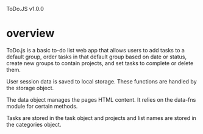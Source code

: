 ToDo.JS v1.0.0

# overview 
ToDo.js is a basic to-do list web app that allows users to add tasks to a default group, order tasks in that default group based on date or status, create new groups to contain projects, and set tasks to complete or delete them. 

User session data is saved to local storage. These functions are handled by the storage object. 

The data object manages the pages HTML content. It relies on the data-fns module for certain methods. 

Tasks are stored in the task object and projects and list names are stored in the categories object. 